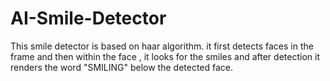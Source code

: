 # AI-Smile-Detector

This smile detector is based on haar algorithm. it first detects faces in the frame and then within the face ,
it looks for the smiles and after detection it renders the word "SMILING" below the detected face.
